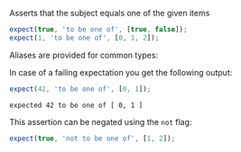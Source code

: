 Asserts that the subject equals one of the given items

```js
expect(true, 'to be one of', [true, false]);
expect(1, 'to be one of', [0, 1, 2]);
```

Aliases are provided for common types:

In case of a failing expectation you get the following output:

```js
expect(42, 'to be one of', [0, 1]);
```

```output
expected 42 to be one of [ 0, 1 ]
```

This assertion can be negated using the `not` flag:

```js
expect(true, 'not to be one of', [1, 2]);
```
